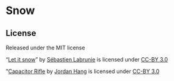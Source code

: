 Snow
===

## License

Released under the MIT license

“[Let it snow](https://poly.google.com/view/7FIoX9hSSRy)” by [Sébastien Labrunie](https://poly.google.com/user/d_Pk7XVwzSl) is licensed under [CC-BY 3.0](https://creativecommons.org/licenses/by/3.0/legalcode)

"[Capacitor Rifle](https://poly.google.com/view/4sl07qCR4MB) by [Jordan Hang](https://poly.google.com/user/8XcZJA3glzC) is licensed under [CC-BY 3.0](https://creativecommons.org/licenses/by/3.0/legalcode)
